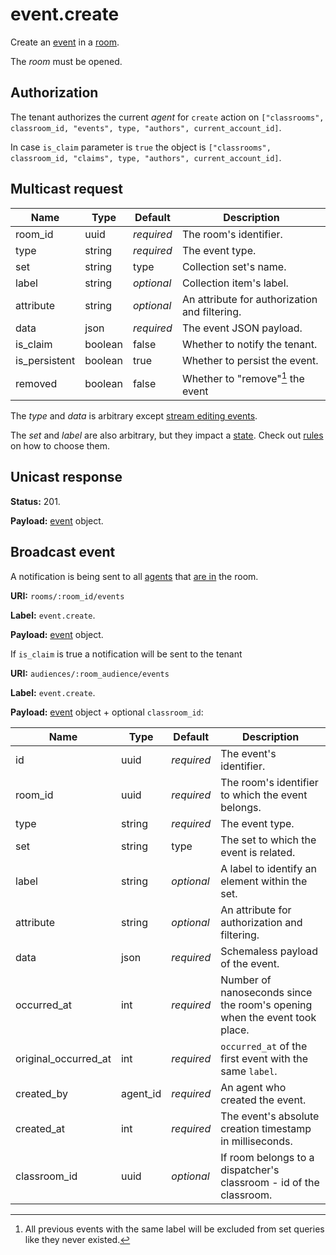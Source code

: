 # event.create

Create an [event](../event.md#event) in a [room](../room.md#room).

The _room_ must be opened.

## Authorization

The tenant authorizes the current _agent_ for `create` action on
`["classrooms", classroom_id, "events", type, "authors", current_account_id]`.

In case `is_claim` parameter is `true` the object is
`["classrooms", classroom_id, "claims", type, "authors", current_account_id]`.

## Multicast request

Name          | Type    | Default    | Description
------------- | ------- | ---------- | -----------------------------
room_id       | uuid    | _required_ | The room's identifier.
type          | string  | _required_ | The event type.
set           | string  |       type | Collection set's name.
label         | string  | _optional_ | Collection item's label.
attribute     | string  | _optional_ | An attribute for authorization and filtering.
data          | json    | _required_ | The event JSON payload.
is_claim      | boolean |      false | Whether to notify the tenant.
is_persistent | boolean |       true | Whether to persist the event.
removed       | boolean |      false | Whether to "remove"[^1] the event


The _type_ and _data_ is arbitrary except
[stream editing events](../event.md#stream-editing-events).

The _set_ and _label_ are also arbitrary, but they impact a [state](../state.md#state).
Check out [rules](../state.md#event-creation-from-the-state-perspective) on how to choose them.

## Unicast response

**Status:** 201.

**Payload:** [event](../event.md#event) object.

## Broadcast event

A notification is being sent to all [agents](../agent.md#agent) that
[are in](../room/enter.md) the room.

**URI:** `rooms/:room_id/events`

**Label:** `event.create`.

**Payload:** [event](../event.md#event) object.


If `is_claim` is true a notification will be sent to the tenant

**URI:** `audiences/:room_audience/events`

**Label:** `event.create`.

**Payload:** [event](../event.md#event) object + optional `classroom_id`:

Name                 | Type     | Default    | Description
-------------------- | -------- | ---------- | -------------------------------------------------
id                   | uuid     | _required_ | The event's identifier.
room_id              | uuid     | _required_ | The room's identifier to which the event belongs.
type                 | string   | _required_ | The event type.
set                  | string   |       type | The set to which the event is related.
label                | string   | _optional_ | A label to identify an element within the set.
attribute            | string   | _optional_ | An attribute for authorization and filtering.
data                 | json     | _required_ | Schemaless payload of the event.
occurred_at          | int      | _required_ | Number of nanoseconds since the room's opening when the event took place.
original_occurred_at | int      | _required_ | `occurred_at` of the first event with the same `label`.
created_by           | agent_id | _required_ | An agent who created the event.
created_at           | int      | _required_ | The event's absolute creation timestamp in milliseconds.
classroom_id         | uuid     | _optional_ | If room belongs to a dispatcher's classroom - id of the classroom.

[^1]: All previous events with the same label will be excluded from set queries like they never existed.
